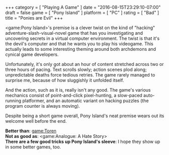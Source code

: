 +++
category = [ "Playing A Game" ]
date = "2016-08-15T23:29:10-07:00"
draft = false
game = [ "Pony Island" ]
platform = [ "PC" ]
rating = [ "Bad" ]
title = "Ponies are Evil"
+++

<game:Pony Island>'s premise is a clever twist on the kind of "hacking" adventure-slash-visual-novel game that has you investigating and uncovering secrets in a virtual computer environment.  The twist is that it's the devil's computer and that he wants you to play his videogame.  This actually leads to some interesting theming around both archdemons and cynical game developers.

Unfortunately, it's only got about an hour of content stretched across two or three hours of pacing.  Text scrolls slowly; action scenes plod along; unpredictable deaths force tedious retries.  The game rarely managed to surprise me, because of how sluggishly it unfolded itself.

And the action, such as it is, really isn't any good.  The game's various mechanics consist of point-and-click pixel-hunting, a slow-paced auto-running platformer, and an automatic variant on hacking puzzles (the program counter is always moving).

Despite being a short game overall, Pony Island's neat premise wears out its welcome well before the end.

<b>Better than</b>: <game:Toren>  
<b>Not as good as</b>: <game:Analogue: A Hate Story>  
<b>There are a few good tricks up Pony Island's sleeve</b>: I hope they show up in some better games, too.
